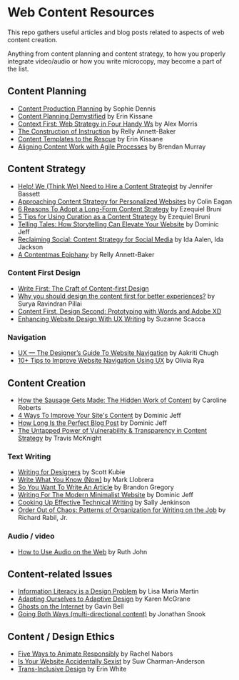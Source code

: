# Web Content Resources

This repo gathers useful articles and blog posts related to aspects of web content creation.

Anything from content planning and content strategy, to how you properly integrate video/audio or how you write microcopy, may become a part of the list.

## Content Planning
* [Content Production Planning](https://24ways.org/2014/content-production-planning/) by Sophie Dennis
* [Content Planning Demystified](https://24ways.org/2012/content-planning-demystified/) by Erin Kissane
* [Context First: Web Strategy in Four Handy Ws](https://24ways.org/2011/context-first/) by Alex Morris
* [The Construction of Instruction](https://24ways.org/2009/the-construction-of-instruction) by Relly Annett-Baker
* [Content Templates to the Rescue](https://alistapart.com/article/content-templates-to-the-rescue/) by Erin Kissane
* [Aligning Content Work with Agile Processes](https://alistapart.com/article/aligning-content-work-with-agile-processes/) by Brendan Murray

## Content Strategy
* [Help! We (Think We) Need to Hire a Content Strategist](https://alistapart.com/article/help-we-think-we-need-to-hire-a-content-strategist/) by Jennifer Bassett
* [Approaching Content Strategy for Personalized Websites](https://alistapart.com/article/approaching-content-strategy-for-personalized-websites/) by Colin Eagan
* [6 Reasons To Adopt a Long-Form Content Strategy](https://www.webdesignerdepot.com/2018/03/6-reasons-to-adopt-a-long-form-content-strateg/) by Ezequiel Bruni
* [5 Tips for Using Curation as a Content Strategy](https://www.webdesignerdepot.com/2018/11/5-tips-for-using-curation-as-a-content-strategy/) by Ezequiel Bruni
* [Telling Tales: How Storytelling Can Elevate Your Website](https://www.webdesignerdepot.com/2019/02/telling-tales-how-storytelling-can-elevate-your-website/) by Dominic Jeff
* [Reclaiming Social: Content Strategy for Social Media](https://alistapart.com/article/reclaiming-social-content-strategy-for-social-media/) by Ida Aalen, Ida Jackson
* [A Contentmas Epiphany](https://24ways.org/2010/a-contentmas-epiphany/) by Relly Annett-Baker

### Content First Design
* [Write First: The Craft of Content-first Design](https://medium.com/google-design/write-first-the-craft-of-content-first-design-d9460d567947)
* [Why you should design the content first for better experiences?](https://uxdesign.cc/why-you-should-design-the-content-first-for-better-experiences-374f4ba1fe3c) by Surya Ravindran Pillai
* [Content First, Design Second: Prototyping with Words and Adobe XD](https://blog.prototypr.io/content-first-design-second-prototyping-with-words-and-adobe-xd-c4c07cac21ef)
* [Enhancing Website Design With UX Writing](https://www.webdesignerdepot.com/2019/03/enhancing-website-design-with-ux-writing/) by Suzanne Scacca

### Navigation
* [UX — The Designer’s Guide To Website Navigation](https://uxplanet.org/designing-navigation-labels-and-breadcrumbs-2a6220bb0cc6) by Aakriti Chugh
* [10+ Tips to Improve Website Navigation Using UX](https://www.netguru.com/blog/10-ux-tips-to-improve-website-navigation) by Olivia Rya

## Content Creation
* [How the Sausage Gets Made: The Hidden Work of Content](https://alistapart.com/article/the-hidden-work-of-content/) by Caroline Roberts
* [4 Ways To Improve Your Site's Content](https://www.webdesignerdepot.com/2018/06/4-ways-to-improve-your-sites-content/) by Dominic Jeff
* [How Long Is the Perfect Blog Post](https://www.webdesignerdepot.com/2018/04/how-long-is-the-perfect-blog-post/) by Dominic Jeff
* [The Untapped Power of Vulnerability & Transparency in Content Strategy](https://alistapart.com/article/the-untapped-power-of-vulnerability-transparency-in-content-strategy/) by Travis McKnight

### Text Writing
* [Writing for Designers](https://alistapart.com/article/writing-for-designers-excerpt/) by Scott Kubie
* [Write What You Know (Now)](https://alistapart.com/column/write-what-you-know-now/) by Mark Llobrera
* [So You Want To Write An Article](https://alistapart.com/article/so-you-want-to-write-an-article/) by Brandon Gregory
* [Writing For The Modern Minimalist Website](https://www.webdesignerdepot.com/2018/07/writing-for-the-modern-minimalist-website/) by Dominic Jeff
* [Cooking Up Effective Technical Writing](https://24ways.org/2015/cooking-up-effective-technical-writing/) by Sally Jenkinson
* [Order Out of Chaos: Patterns of Organization for Writing on the Job](https://alistapart.com/article/order-out-of-chaos-patterns-of-organization-for-writing-on-the-job/) by Richard Rabil, Jr.

### Audio / video
* [How to Use Audio on the Web](https://24ways.org/2018/how-to-use-audio-on-the-web/) by Ruth John

## Content-related Issues
* [Information Literacy is a Design Problem](https://24ways.org/2016/information-literacy-is-a-design-problem/) by Lisa Maria Martin
* [Adapting Ourselves to Adaptive Design](https://www.slideshare.net/KMcGrane/adapting-ourselves-to-adaptive-content-12133365) by Karen McGrane
* [Ghosts on the Internet](https://24ways.org/2008/ghosts-on-the-internet/) by Gavin Bell
* [Going Both Ways (multi-directional content)](https://24ways.org/2011/going-both-ways/) by Jonathan Snook

## Content / Design Ethics
* [Five Ways to Animate Responsibly](https://24ways.org/2014/five-ways-to-animate-responsibly/) by Rachel Nabors
* [Is Your Website Accidentally Sexist](https://24ways.org/2017/is-your-website-accidentally-sexist/) by Suw Charman-Anderson
* [Trans-Inclusive Design](https://alistapart.com/article/trans-inclusive-design/) by Erin White
